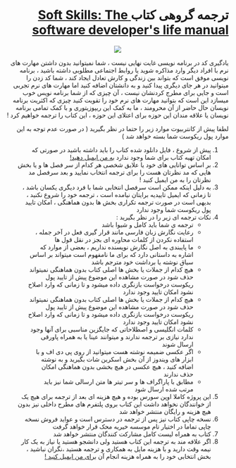<div dir="rtl">
<h1> ترجمه گروهی کتاب<a href="https://www.amazon.com/Soft-Skills-software-developers-manual/dp/1617292397"> Soft Skills: The software developer's life manual</a></h1>
  <div align="center">
    <img style="margin:0 auto;" src="https://images-na.ssl-images-amazon.com/images/I/51WiLueukSL._SX396_BO1,204,203,200_.jpg"/>
  </div>
  <p>
   یادگیری کد در برنامه نویسی غایت نهایی نیست ، شما نمیتوانید بدون داشتن مهارت های نرم با افراد دیگر وارد مذاکره شوید یا روابط اجتماعی مطلوبی داشته باشید ، برنامه نویسی موفق است که بتواند بین زندگی و کارش تعادل ایجاد کند ، شما کد زدن را میتوانید در هر جای دیگری پیدا کنید و به دانشتان اضافه کنید اما مهارت های نرم تجربی است و جایی برای مطرج کردنشان نیست ، آن چیزی که از شما برنامه نویس خوب میسازد این است که بتوانید مهارت های نرم خود را تقویت کنید چیزی که اکثریت برنامه نویسان حال حاضر از آن محرومند ، ما به کمک این ریپوزیتوری و با کمک تمامی برنامه نویسان یا علاقه مندان این حوزه برای اعتلای این حوزه ، این کتاب را ترجمه خواهیم کرد !
  </p>
<p>لطفا پیش از کانتربیوت موارد زیر را حتما در نظر بگیرید ( در صورت عدم توجه به این موارد پول ریکوست شما بسته خواهد شد )</p>
<ol>
  <li>
    پیش از شروع ، فایل دانلود شده کتاب را باید داشته باشید در صورتی که امکان تهیه کتاب برای شما وجود ندارد <a href="mailto:pouriya.babaali1998@gmail.com">به من ایمیل دهید!</a> 
  </li>
  <li>
   بر اساس توانایی های خود یا علایق شخصی هر کدام از سر فصل ها و یا بخش هایی که مد نظرتان هست را برای ترجمه انتخاب نمایید و بعد سرفصل مد نظرتان را  <ahref="mailto:pouriya.babaali1998@gmail.com">به من ایمیل کنید !</a>
  </li>
    <li>
   به دلیل اینکه ممکن است سرفصل انتخابی شما با فرد دیگری یکسان باشد ، تا زمانی که ایمیل تاییدیه برایتان نیامده است ، ترجمه خود را شروع نکنید ، بدیهی است در صورت ترجمه تکراری بخش ها بدون هماهنگی ، امکان تایید پول ریکوست شما وجود ندارد  
  </li>
    <li>
      نکات ترجمه ای زیر را در نظر بگیرید :
      <ul>
        <li>ترجمه ی شما باید کامل و شیوا باشد</li>
        <li>رعایت نگارش زبان فارسی مانند قرار گیری فعل در آخر جمله ، استفاده نکردن از کلمات محاوره ای بجز در نقل قول ها</li>
        <li>ما پایبندی به اصل نگارش نویسنده نداریم ، بعضی از موارد که اشاره به داستانی دارد که برای ما نامفهوم است میتواند بر اساس سیاق نوشته یا برداشت خود مترجم باشد </li>
        <li>هیچ کدام از جملات یا بخش ها اصلی کتاب بدون هماهنگی نمیتواند حذف شود در صورت مشاهده این موضوع پیش از تایید پول ریکوست درخواست بازنگری داده میشود و تا زمانی که وارد اصلاح نشود امکان تایید وجود ندارد</li>
        <li>هیچ کدام از جملات یا بخش ها اصلی کتاب بدون هماهنگی نمیتواند حذف شود در صورت مشاهده این موضوع پیش از تایید پول ریکوست درخواست بازنگری داده میشود و تا زمانی که وارد اصلاح نشود امکان تایید وجود ندارد</li>
        <li>کلمات انگلیسی و اصطلاحاتی که جایگزین مناسبی برای آنها وجود ندارد نیازی بر ترجمه ندارند و میتوانند عینا یا به همراه پاورقی ارسال شوند</li>
        <li>اگر عکسی ضمیمه نوشته هست میتوانید از روی پی دی اف و با ابزار های ویندوز از آن بخش اسکرین شات بگیرید و به نوشته اضافه کنید ، هیچ عکسی در هیچ بخشی بدون هماهنگی امکان حذف ندارند</li>
        <li>مطابق با پاراگراف ها و سر تیتر ها متن ارسالی شما نیز باید مرتب شده ارسال شود</li>
      </ul>
  </li>
   <li>
    این پروژه کاملا اوپن سورس بوده و هیچ هزینه ای بعد از ترجمه برای هیچ یک از خوانندگان نخواهد داشت 
    این کتاب بروی پلتفرم های مطرح داخلی نیز بدون هیچ هزینه و رایگان منتشر خواهد شد 
   </li>
   <li>
    نسخه چاپی کتاب نیز پس از ترجمه در دسترس است و عواید فروش نسخه چاپی تماما در اختیار تام موسسه خیریه محک قرار خواهد گرفت 
  </li>
    <li>
کتاب به همراه لیست کامل مشارکت کنندگان منتشر خواهد شد    
  </li>
  <li>
    اگر علافه مند به ترجمه این کتاب هستید ولی دانشجو هستید یا نیاز به یک کار نیمه وقت دارید و با هزینه مایل به همکاری و ترجمه هستید ،نگران نباشید ، بخش انتخابی خود را به همراه هزینه انجام آن   <a href="mailto:pouriya.babaali1998@gmail.com">برای من ایمیل کنید !</a> 
  </li>
 </ol>
</div>
